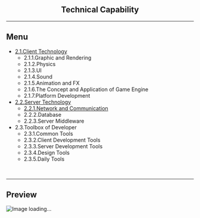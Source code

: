 <h2 align="center">Technical Capability</h2>

----


## Menu

* [2.1.Client Technology](2.1.Client%20Technology.md)
    * 2.1.1.Graphic and Rendering
    * 2.1.2.Physics
    * 2.1.3.UI
    * 2.1.4.Sound
    * 2.1.5.Animation and FX
    * 2.1.6.The Concept and Application of Game Engine
    * 2.1.7.Platform Development
* [2.2.Server Technology](2.2.Server%20Technology.md)
    * [2.2.1.Network and Communication](2.2.1.Network%20and%20Communication.md)
    * 2.2.2.Database
    * 2.2.3.Server Middleware
* 2.3.Toolbox of Developer
    * 2.3.1.Common Tools
    * 2.3.2.Client Development Tools
    * 2.3.3.Server Development Tools
    * 2.3.4.Design Tools
    * 2.3.5.Daily Tools

<br/>

----

## Preview
![Image loading...](../../overview/2.Technical%20Capability.png)



